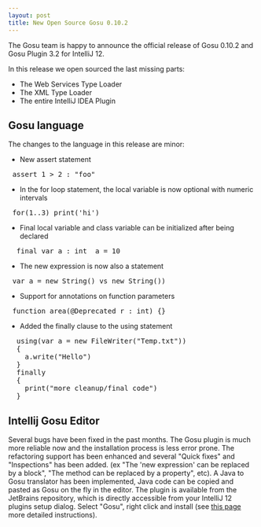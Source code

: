 ```yaml
---
layout: post
title: New Open Source Gosu 0.10.2
---
```


The Gosu team is happy to announce  the official release of Gosu 0.10.2 and Gosu Plugin 3.2 for IntelliJ 12.

In this release we open sourced the last missing parts:  
* The Web Services Type Loader
* The XML Type Loader
* The entire IntelliJ IDEA Plugin

Gosu language
-------------

The changes to the language in this release are minor:

* New assert statement 
<pre class="prettyprint"> assert 1 &gt; 2 : &quot;foo&quot; </pre>
* In the for loop statement, the local variable is now optional with numeric intervals 
<pre class="prettyprint"> for(1..3) print(&#39;hi&#39;) </pre>
* Final local variable and class variable can be initialized after being declared 
<pre class="prettyprint">  final var a : int  a = 10</pre>
* The new expression is now also a statement 
<pre class="prettyprint"> var a = new String() vs new String())</pre>
* Support  for annotations on function parameters 
<pre class="prettyprint"> function area(@Deprecated r : int) {} </pre>
* Added the finally clause to the using statement   

<pre class="prettyprint">
  using(var a = new FileWriter(&quot;Temp.txt&quot;))
  {
    a.write(&quot;Hello&quot;) 
  }
  finally
  {
    print(&quot;more cleanup/final code&quot;)
  }
</pre>

Intellij Gosu Editor
--------------------
Several bugs have been fixed in the past months. The Gosu plugin is much more reliable now and the installation process is less error prone.
The refactoring support has been enhanced and several &quot;Quick fixes&quot; and &quot;Inspections&quot; has been added. (ex &quot;The &#39;new expression&#39; can be replaced by a block&quot;, &quot;The method can be replaced by a property&quot;, etc). A Java to Gosu translator has been implemented, Java code can be copied and pasted as Gosu on the fly in the editor.
The plugin is available from the JetBrains repository, which is directly accessible from your IntelliJ 12 plugins setup dialog.  Select &quot;Gosu&quot;, right click and install (see <a href="http://gosu-lang.github.io/downloads.html">this page</a> more detailed instructions). 

